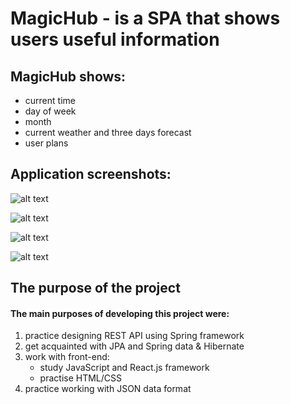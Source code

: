 # MagicHub - is a SPA that shows users useful information

## MagicHub shows:
- current time
- day of week
- month
- current weather and three days forecast
- user plans

## Application screenshots: 


![alt text](https://lh3.googleusercontent.com/58hbfgIwNx26iIMroaZagG6JzzU9i7ig5zBTITMh7SK9Jw2Zmzwnrz31Di1TkLbqmSbqdWEvlMnAGgLiI6HctfRe0-xoYWFnWZ9mX8x90ArGt_8NnGqRW6glfc7JZ7tvaHVBp5kDQZy-ele2Id8FTjW-NSTc3N4HPuoc5EXMQ3W4IJ3_Wh0GWS9FBQD8Ugt5LnK2Zg620nLBTBXL10JEyAQnfWUo6srG5kkPvEZw-Ix5FoSCqozpjP6d_4dJD4hIXORnUqmolHmA4lVNzjPIXLr9P2xiVsG6UobasLImngh0Ch0YU-TPjiwufxUcdttd3gAbDxddu38fpxeDZ6FmVKu0HRjYLidjm3yFuG_rXPpJOo7EhGSBphgyZ96KgnNfINifTjYqVyj5Px6tcMeg4Jhk-jsfdLVLPJxLKWMXj06xTYK6iR8pfbsc_1UGSd9kgzusTEeUOyHooaWNqdavaS12v9Mu97v4tGglO0KLHzmxJ0Iqd-WPwQjHsE7ahk9NV7WflZV69UwtrcX0vWUz-zdVJiPpxkf63lFy8r1F10sDE8EwNlbbOsz_Jljl1HRaHjK3frbcPONNjXnV7TYYaNlqb-qcVAiCqhfJKqMEji3V2V_XVzfixblrsLMpy44qbRAbQaW0Iw2cZbWZ74_QHG_Q7uUYakVozIFUv4z9lCi68xKOykZM7xcAozjZWaxoXgMmj3FBuWxNV3LYd1Lt54U=w1677-h943-no?authuser=0)

![alt text](https://lh3.googleusercontent.com/s5YeA5dXYe1FcgBjmQ41tjJ77EQO9pueglEPnb5y8T7e3Dq1MyCL6idjYx8t5AIlxXWi3AFDYNgWwOuIE03eP1I1Z6jycZFEbnj_n-rFTHam9vw62yfD0SzoTetGN25sf3oONQSpeFdBqjq-OS1rpkS7iLsbgB9zB6_XGAFU0BCDwYossGWhzLIlVhGjiAxaI5UrjaZudFmbFtUxzsglSUkoigHxztZmfLmDIuzOFCmlaPYQ86pMCZGguKn9AyRuB7hATLEU2A9Q7Mib8uVjtskYWRfXA56XELGIyFp-GLYcnIevo712qCLPwjytnuVNQIo9WtmYuC1SdLFbLl1ZcPzUWm3-a62nX6hEy-Ph25-8Ubx8rmxss0NsUyryfoqXpJr6QgKccPelIcxTdZxL0EYzEuKdMOGGij6QA_LnnKw9m-9gy4KjXr5ZweeKhFcTrm-yYXkp3ScLF-wWJrPrm8gX1hK2bpgH3GD0OBOkAE3RKycAFGk_qutgnyT92WRaLL2QFAq8i9bq3wgaL2NPk6IyUmQuOxKFyhEQ3gsE2qYJjRWzV0WF7M8hxUeG45dpbO3L5wWUZtN1W2wpSj4q0KWPWb0NvDipX8l_Q7ngj83HIyxEHlNkMEdQpkZr62HI8ld-PYsGjiWSVFiysjGXrqWhljLMlgCc0HFf6RG_81NgDlsDIkt7Hepx9d-ZTR50O43sbZPar0dYdNxAwgKzAn0=w1677-h943-no?authuser=0)

![alt text](https://lh3.googleusercontent.com/PFQIkGdaovKlX-gtos0eJonbU80YVSsjsQ2ev4nHcviNrcqCrdN1KWTGq2tTvgW7YpYtA-dVxbuVoIqWJlfEhzYpJyGg6GtqZiPxH_9CZ7lprNHCh5eM28OJlYUUuCTfVD6ln5PvBHhoQePS1je11o5HMh_CbvOyVN40JV_IzEiAz2YQ1EXktwEC8glM1ES-z071McuiFct884lwrNZc1N9NBowDnvZB5PWp-E64UnRJSQQKdYNVkgjYd-du1NgucTykfDN-Yf-TB6jyhpLEXxXFH9ww3APdBbVvWO6QakonYg49C3Ee2hZERLHFjjcpmFUb5KGRqW10P-yLNRov-HJ-hs_nwTWgtA8863edLlRpKov00PJyouNH39fEjNwsAPn5NDY0EOPnaGTRfXCOSMqtqih81zWuGT6H0r_IMJGu3FfEBRQl2_zFVROmo-qMpQ86ORt2jwp_wypPhfTq5lAzCEz6kzAcxXENw44nyiEg0PEMmg0BlkjZIhiYr1Nz_FCUhnJZ7bnvkTnBc4zWJvBg1yiPzzCK4a48kz5fARO1lMZtOiAf7bTSfex2ZVS_wQYuuCigVQneaVgsr9jk7gK1ym-gi8riLf9cI9zKi2mFCstJKLctbSnwc4yfrrRQSZzZ7njSgipNTKt8qJMK8llJgNuJstyCJ4cRv3ZXwvlw-0pPU2pAYvvWrn5Tz9c33TK4nz3C8d34OglwhPnG6TQ=w1677-h943-no?authuser=0)

![alt text](https://lh3.googleusercontent.com/uy_fC2W9XDLna23IaYFhWGZUEy5eAdt8OYE-hPZaJnX5dPanDblPpZMSM6JMWNaFFzxIlr0MJGc456rCTb6VWQisFCH1IOs2damdm_RItkLpAEW51dMkqYzSgvtNRfNGdPqnx2wbmG-Suxh1Q7c0jJyAkRqESFrYdWC070ZjV9XhE62eTEnBllENCSWIvCZDP3dPlrNCs-EywTgZMt0G86ZZgGRRKl5qpkbEqB7cIkLdHqsiN0IBo38nFc1snWVAu0juW0RfVNc4Vv-2-advxs1rTfPvxdEcYTpmKnkK-o20udjdn_4CN4FOtrRrydmA0zzanrzK7TQOHESVWFN8zwSuTydhR_1UapfpcGEkKsgxPgUTkQ4kNOSkHP50jtrt-HAlI_hP7f2mQdloP8olWcvXQ9gqsUb-PxbLBLrVe7FtfK-ghWQjX0ENDiQKPN0jV1k0xsiD4MwQukEKvDmujuwLCl9VxjyC_4rLKgVvSW3EDx9wYK7EFGYhOGisygA7xhv_xDLlSKHQSZ0mHqFJgCi1cfj0Y79PQ_yc3sq4WMo4v0lmwdZYwcnHF3M6DJAItNLkWtzSqgAwR4jjrTeDuVeorLa0D8HZBwXOWM4JAtvmLe9j2L3cp5cAqcqs492dxA5noAKcxA6ISkoTojb0TCKKbziH8PE2UMctfXq-SQv1cfFc78H9KeZPikls3sththDrPTFVhqN895KMJe_NT_o=w1677-h943-no?authuser=0)


## The purpose of the project
#### The main purposes of developing this project were:
1) practiсe designing REST API using Spring framework
2) get acquainted with JPA and Spring data & Hibernate
3) work with front-end:
   - study JavaScript and React.js framework
   - practise HTML/CSS
4) practice working with JSON data format  
